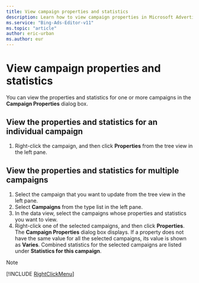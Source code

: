 ```yaml
---
title: View campaign properties and statistics
description: Learn how to view campaign properties in Microsoft Advertising Editor.
ms.service: "Bing-Ads-Editor-v11"
ms.topic: "article"
author: eric-urban
ms.author: eur
---
```


# View campaign properties and statistics

You can view the properties and statistics for one or more campaigns in the **Campaign Properties** dialog box.

## View the properties and statistics for an individual campaign
1. Right-click the campaign, and then click **Properties** from the tree view in the left pane.

## View the properties and statistics for multiple campaigns
1. Select the campaign that you want to update from the tree view in the left pane.
1. Select **Campaigns** from the type list in the left pane.
1. In the data view, select the campaigns whose properties and statistics you want to view.
1. Right-click one of the selected campaigns, and then click **Properties**.
The **Campaign Properties** dialog box displays. If a property does not have the same value for all the selected campaigns, its value is shown as **Varies**. Combined statistics for the selected campaigns are listed under **Statistics for this campaign**.

> [!NOTE]
> [!INCLUDE [RightClickMenu](./includes/RightClickMenu.md)]


